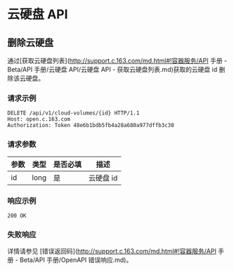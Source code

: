 # 云硬盘 API

## 删除云硬盘

通过[获取云硬盘列表](http://support.c.163.com/md.html#!容器服务/API 手册 - Beta/API 手册/云硬盘 API/云硬盘 API - 获取云硬盘列表.md)获取的云硬盘 id 删除该云硬盘。

### 请求示例

    DELETE /api/v1/cloud-volumes/{id} HTTP/1.1
    Host: open.c.163.com
    Authorization: Token 48e6b1bdb5fb4a28a680a977dffb3c30

### 请求参数

| 参数 | 类型 | 是否必填 |    描述   |
|------|------|----------|-----------|
| id   | long | 是       | 云硬盘 id |


### 响应示例

    200 OK

### 失败响应
详情请参见 [错误返回码](http://support.c.163.com/md.html#!容器服务/API 手册 - Beta/API 手册/OpenAPI 错误响应.md)。